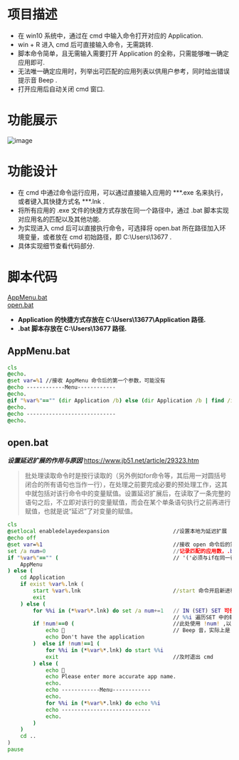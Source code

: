 # 项目描述

* 在 win10 系统中，通过在 cmd 中输入命令打开对应的 Application.
* win + R 进入 cmd 后可直接输入命令，无需跳转.
* 脚本命令简单，且无需输入需要打开 Application 的全称，只需能够唯一确定应用即可.
* 无法唯一确定应用时，列举出可匹配的应用列表以供用户参考，同时给出错误提示音 Beep .
* 打开应用后自动关闭 cmd 窗口.

# 功能展示

![image](./image/功能展示.gif)

# 功能设计

* 在 cmd 中通过命令运行应用，可以通过直接输入应用的 ***.exe 名来执行，或者键入其快捷方式名 ***.lnk .
* 将所有应用的 .exe 文件的快捷方式存放在同一个路径中，通过 .bat 脚本实现对应用名的匹配以及其他功能.
* 为实现进入 cmd 后可以直接执行命令，可选择将 open.bat 所在路径加入环境变量，或者放在 cmd 初始路径，即 C:\Users\13677 .
* 具体实现细节查看代码部分.

# 脚本代码

[AppMenu.bat](./src/AppMenu.bat) \
[open.bat](./src/open.bat)

  * **Application 的快捷方式存放在 C:\Users\13677\Application 路径.**
  * **.bat 脚本存放在 C:\Users\13677 路径.**

## AppMenu.bat

```bat
cls
@echo.
@set var=%1 //接收 AppMenu 命令后的第一个参数，可能没有
@echo ------------Menu------------
@echo.
@if "%var%"=="" (dir Application /b) else (dir Application /b | find /i "%var%")    // /b 参数只显示文件名
@echo.
@echo ----------------------------
@echo.
```

## open.bat

***设置延迟扩展的作用与原因***
https://www.jb51.net/article/29323.htm
>批处理读取命令时是按行读取的（另外例如for命令等，其后用一对圆括号闭合的所有语句也当作一行），在处理之前要完成必要的预处理工作，这其中就包括对该行命令中的变量赋值。设置延迟扩展后，在读取了一条完整的语句之后，不立即对该行的变量赋值，而会在某个单条语句执行之前再进行赋值，也就是说“延迟”了对变量的赋值。
```bat
cls
@setlocal enabledelayedexpansion                    //设置本地为延迟扩展
@echo off
@set var=%1                                         //接收 open 命令后的第一个参数，可能没有
set /a num=0                                        //记录匹配的应用数，.bat 中使用 /a 选项定义数值变量
if "%var%"=="" (                                    // '('必须与if在同一行，中间用空格间隔
	AppMenu
) else (
	cd Application
	if exist %var%.lnk (
		start %var%.lnk                             //start 命令开启新进程，不等待脚本继续执行
		exit
	) else (
		for %%i in (*%var%*.lnk) do set /a num+=1   // IN (SET) SET 可使用通配符
                                                    // %%i 遍历SET 中的每个值
		if !num!==0 (                               //此处使用 !num! ,以使用"延迟值"
			echo                                   // Beep 音，实际上是 CTRL + G (^G) ,通过 echo ^G > temp.txt ,之后复制到 .bat 中 
			echo Don't have the application
		)  else if !num!==1 (
			for %%i in (*%var%*.lnk) do start %%i
			exit                                    //及时退出 cmd
		) else (
			echo 
			echo Please enter more accurate app name.
			echo.
			echo ------------Menu------------
			echo.
			for %%i in (*%var%*.lnk) do echo %%i
			echo ----------------------------
			echo.
		)
	)
	cd ..
)
pause
```